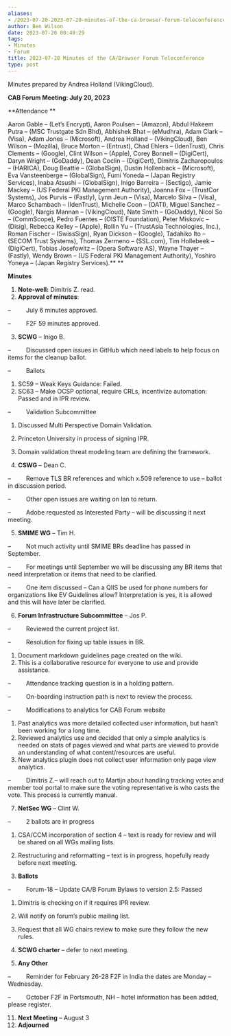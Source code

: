 ```yaml
---
aliases:
- /2023-07-20-2023-07-20-minutes-of-the-ca-browser-forum-teleconference/
author: Ben Wilson
date: 2023-07-20 00:49:29
tags:
- Minutes
- Forum
title: 2023-07-20 Minutes of the CA/Browser Forum Teleconference
type: post
---
```


Minutes prepared by Andrea Holland (VikingCloud).

**CAB Forum Meeting: July 20, 2023**

**Attendance
**

Aaron Gable – (Let’s Encrypt), Aaron Poulsen – (Amazon), Abdul Hakeem Putra – (MSC Trustgate Sdn Bhd), Abhishek Bhat – (eMudhra), Adam Clark – (Visa), Adam Jones – (Microsoft), Andrea Holland – (VikingCloud), Ben Wilson – (Mozilla), Bruce Morton – (Entrust), Chad Ehlers – (IdenTrust), Chris Clements – (Google), Clint Wilson – (Apple), Corey Bonnell – (DigiCert), Daryn Wright – (GoDaddy), Dean Coclin – (DigiCert), Dimitris Zacharopoulos – (HARICA), Doug Beattie – (GlobalSign), Dustin Hollenback – (Microsoft), Eva Vansteenberge – (GlobalSign), Fumi Yoneda – (Japan Registry Services), Inaba Atsushi – (GlobalSign), Inigo Barreira – (Sectigo), Jamie Mackey – (US Federal PKI Management Authority), Joanna Fox – (TrustCor Systems), Jos Purvis – (Fastly), Lynn Jeun – (Visa), Marcelo Silva – (Visa), Marco Schambach – (IdenTrust), Michelle Coon – (OATI), Miguel Sanchez – (Google), Nargis Mannan – (VikingCloud), Nate Smith – (GoDaddy), Nicol So – (CommScope), Pedro Fuentes – (OISTE Foundation), Peter Miskovic – (Disig), Rebecca Kelley – (Apple), Rollin Yu – (TrustAsia Technologies, Inc.), Roman Fischer – (SwissSign), Ryan Dickson – (Google), Tadahiko Ito – (SECOM Trust Systems), Thomas Zermeno – (SSL.com), Tim Hollebeek – (DigiCert), Tobias Josefowitz – (Opera Software AS), Wayne Thayer – (Fastly), Wendy Brown – (US Federal PKI Management Authority), Yoshiro Yoneya – (Japan Registry Services).**
**

**Minutes**

1. **Note-well:** Dimitris Z. read.
1. **Approval of minutes**:

–         July 6 minutes approved.

–         F2F 59 minutes approved.

3. **SCWG** – Inigo B.

–         Discussed open issues in GitHub which need labels to help focus on items for the cleanup ballot.

–         Ballots

1. SC59 – Weak Keys Guidance: Failed.
1. SC63 – Make OCSP optional, require CRLs, incentivize automation: Passed and in IPR review.

–         Validation Subcommittee

1. Discussed Multi Perspective Domain Validation.

1. Princeton University in process of signing IPR.

1. Domain validation threat modeling team are defining the framework.

1. **CSWG** – Dean C.

–         Remove TLS BR references and which x.509 reference to use – ballot in discussion period.

–         Other open issues are waiting on Ian to return.

–         Adobe requested as Interested Party – will be discussing it next meeting.

5. **SMIME WG** – Tim H.

–         Not much activity until SMIME BRs deadline has passed in September.

–         For meetings until September we will be discussing any BR items that need interpretation or items that need to be clarified.

–         One item discussed – Can a QIIS be used for phone numbers for organizations like EV Guidelines allow? Interpretation is yes, it is allowed and this will have later be clarified.

6. **Forum Infrastructure Subcommittee** – Jos P.

–         Reviewed the current project list.

–         Resolution for fixing up table issues in BR.

1. Document markdown guidelines page created on the wiki.
1. This is a collaborative resource for everyone to use and provide assistance.

–         Attendance tracking question is in a holding pattern.

–         On-boarding instruction path is next to review the process.

–         Modifications to analytics for CAB Forum website

1. Past analytics was more detailed collected user information, but hasn’t been working for a long time.
1. Reviewed analytics use and decided that only a simple analytics is needed on stats of pages viewed and what parts are viewed to provide an understanding of what content/resources are useful.
1. New analytics plugin does not collect user information only page view analytics.

–         Dimitris Z.– will reach out to Martijn about handling tracking votes and member tool portal to make sure the voting representative is who casts the vote. This process is currently manual.

7. **NetSec WG** – Clint W.

–         2 ballots are in progress

1. CSA/CCM incorporation of section 4 – text is ready for review and will be shared on all WGs mailing lists.
1. Restructuring and reformatting – text is in progress, hopefully ready before next meeting.

8. **Ballots**

–         Forum-18 – Update CA/B Forum Bylaws to version 2.5: Passed

1. Dimitris is checking on if it requires IPR review.

1. Will notify on forum’s public mailing list.

1. Request that all WG chairs review to make sure they follow the new rules.

1. **SCWG charter** – defer to next meeting.

1. **Any Other**

–         Reminder for February 26-28 F2F in India the dates are Monday – Wednesday.

–         October F2F in Portsmouth, NH – hotel information has been added, please register.

11. **Next Meeting** – August 3
01. **Adjourned**